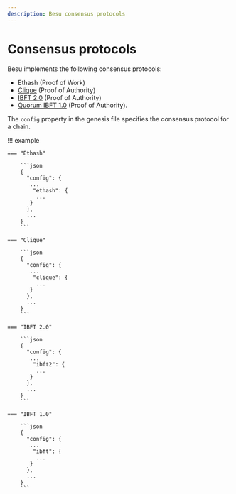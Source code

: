 ```yaml
---
description: Besu consensus protocols
---
```


# Consensus protocols

Besu implements the following consensus protocols:

* Ethash (Proof of Work)
* [Clique](../../HowTo/Configure/Consensus-Protocols/Clique.md) (Proof of Authority)
* [IBFT 2.0](../../HowTo/Configure/Consensus-Protocols/IBFT.md) (Proof of Authority)
* [Quorum IBFT 1.0](../../HowTo/Configure/Consensus-Protocols/QuorumIBFT.md) (Proof of Authority).

The `config` property in the genesis file specifies the consensus protocol for a chain.

!!! example

    === "Ethash"
    
        ```json
        {
          "config": {
           ...
            "ethash": {
             ...
           }
          },
          ...
        }
        ```
    
    === "Clique"
    
        ```json
        {
          "config": {
           ...
            "clique": {
             ...
           }
          },
          ...
        }
        ```
        
    === "IBFT 2.0"
    
        ```json
        {
          "config": {
           ...
            "ibft2": {
             ...
           }
          },
          ...
        }
        ```
    
    === "IBFT 1.0"
    
        ```json
        {
          "config": {
           ...
            "ibft": {
             ...
           }
          },
          ...
        }
        ```
